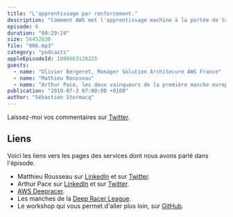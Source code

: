 ```yaml
---
title: "L'apprentissage par renforcement."
description: "Comment AWS met l'apprentissage machine à la portée de tous les développeurs ?: En novembre 2018, AWS annoncait le service AWS Deep Racer, des voitures miniatures autonomes, qui apprenent à évoluer sur un circuit à l'aide d'un algorithme d'apprentissage par renforcement. Mais l'apprentissage par reenforcement, c'est quoi dont ?"
episode: 6
duration: "00:29:24"
size: 56452830
file: "006.mp3"
category: "podcasts"
appleEpisodeId: 1000663120225
guests:
  - name: "Olivier Bergeret, Manager Solution Architecure AWS France"
  - name: "Mathieu Rousseau"
  - name: "Arthur Pace, les deux vainqueurs de la première manche européenne de la Deep Racer league, la première course de voitures autonomes."
publication: "2019-07-3 07:00:00 +0100"
author: "Sébastien Stormacq"
---
```


Laissez-moi vos commentaires sur [Twitter](https://twitter.com/sebsto).

## Liens

Voici les liens vers les pages des services dont nous avons parlé dans l'épisode.

- Matthieu Rousseau sur [LinkedIn](https://www.linkedin.com/in/matthieu-rousseau/) et sur [Twitter](https://twitter.com/rousseau_matt).
- Arthur Pace sur [LinkedIn](https://www.linkedin.com/in/pacearthur/) et sur [Twitter](https://twitter.com/jorjarthur).
- [AWS Deepracer](https://aws.amazon.com/deepracer/).
- Les manches de la [Deep Racer League](https://aws.amazon.com/deepracer/schedule-and-standings/).
- Le workshop qui vous permet d'aller plus loin, sur [GitHub](https://github.com/aws-samples/aws-deepracer-workshops).